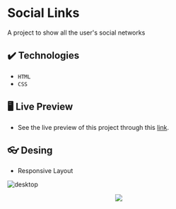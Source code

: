 # Social Links
A project to show all the user's social networks

## ✔️ Technologies
- ``HTML``
- ``CSS``


## :desktop_computer: Live Preview

- See the live preview of this project through this [link](https://leandro4silva.github.io/social-links/).



## :eyeglasses: Desing
- Responsive Layout

![desktop](https://user-images.githubusercontent.com/91700989/178119511-4ab82d3d-fe11-4598-89dc-e175e39b434d.png)

<p align="center">
<img src="https://user-images.githubusercontent.com/91700989/178119514-33c65d18-575f-4b22-93f0-3ede254d209d.png">
</p>
